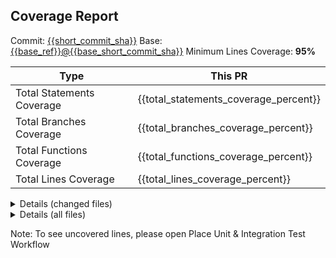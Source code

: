 ## Coverage Report

Commit: [{{short_commit_sha}}]({{commit_link}})
Base: [{{base_ref}}@{{base_short_commit_sha}}]({{base_commit_link}})
Minimum Lines Coverage: **95%**

| Type                      | This PR                               |
|---------------------------|---------------------------------------|
| Total Statements Coverage | {{total_statements_coverage_percent}} |
| Total Branches Coverage   | {{total_branches_coverage_percent}}   |
| Total Functions Coverage  | {{total_functions_coverage_percent}}  |
| Total Lines Coverage      | {{total_lines_coverage_percent}}      |

<details>
<summary>Details (changed files)</summary>
{{changed_files_coverage_table}}
</details>
<details>
<summary>Details (all files)</summary>
{{files_coverage_table}}
</details>

Note: To see uncovered lines, please open Place Unit & Integration Test Workflow